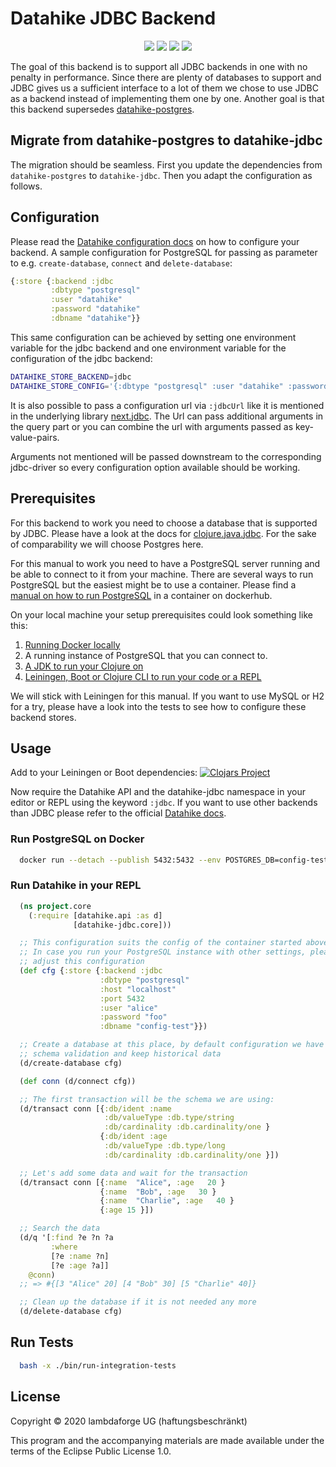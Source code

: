 # Datahike JDBC Backend

<p align="center">
<a href="https://clojurians.slack.com/archives/CB7GJAN0L"><img src="https://img.shields.io/badge/clojurians%20slack-join%20channel-blueviolet"/></a>
<a href="https://clojars.org/io.replikativ/datahike-jdbc"> <img src="https://img.shields.io/clojars/v/io.replikativ/datahike-jdbc.svg" /></a>
<a href="https://circleci.com/gh/replikativ/datahike-jdbc"><img src="https://circleci.com/gh/replikativ/datahike-jdbc.svg?style=shield"/></a>
<a href="https://github.com/replikativ/datahike-jdbc/tree/main"><img src="https://img.shields.io/github/last-commit/replikativ/datahike-jdbc/main"/></a>
</p>

The goal of this backend is to support all JDBC backends in one with no penalty in performance.
Since there are plenty of databases to support and JDBC gives us a sufficient interface to a
lot of them we chose to use JDBC as a backend instead of implementing them one by one. Another
goal is that this backend supersedes [datahike-postgres](https://github.com/replikativ/datahike-postgres/).

## Migrate from datahike-postgres to datahike-jdbc
The migration should be seamless. First you update the dependencies from `datahike-postgres` to
`datahike-jdbc`. Then you adapt the configuration as follows.

## Configuration
Please read the [Datahike configuration docs](https://github.com/replikativ/datahike/blob/master/doc/config.md) on how to configure your backend. A sample configuration for PostgreSQL for passing as parameter to e.g.
`create-database`, `connect` and `delete-database`:
```clojure
{:store {:backend :jdbc
         :dbtype "postgresql"
         :user "datahike"
         :password "datahike"
         :dbname "datahike"}}
```
This same configuration can be achieved by setting one environment variable for the jdbc backend
and one environment variable for the configuration of the jdbc backend:
```bash
DATAHIKE_STORE_BACKEND=jdbc
DATAHIKE_STORE_CONFIG='{:dbtype "postgresql" :user "datahike" :password "datahike" :dbname "datahike"}'
```

It is also possible to pass a configuration url via `:jdbcUrl` like it is mentioned in the underlying library [next.jdbc](https://cljdoc.org/d/seancorfield/next.jdbc/1.0.462/doc/getting-started#the-db-spec-hash-map). The Url can pass additional arguments in the query part or you can combine the url with arguments passed as key-value-pairs.

Arguments not mentioned will be passed downstream to the corresponding jdbc-driver so every configuration option available should be working.

## Prerequisites
For this backend to work you need to choose a database that is supported by JDBC. Please have a
look at the docs for [clojure.java.jdbc](https://github.com/clojure/java.jdbc/). For the sake
of comparability we will choose Postgres here.

For this manual to work you need to have a PostgreSQL server running and be able to connect to
it from your machine. There are several ways to run PostgreSQL but the easiest might be to use
a container. Please find a [manual on how to run PostgreSQL](https://hub.docker.com/_/postgres) in a container on dockerhub.

On your local machine your setup prerequisites could look something like this:
1. [Running Docker locally](https://docs.docker.com/engine/)
2. A running instance of PostgreSQL that you can connect to.
3. [A JDK to run your Clojure on](https://clojure.org/guides/getting_started)
4. [Leiningen, Boot or Clojure CLI to run your code or a REPL](https://leiningen.org/#install)

We will stick with Leiningen for this manual. If you want to use MySQL or H2 for a try, please
have a look into the tests to see how to configure these backend stores.

## Usage
Add to your Leiningen or Boot dependencies:
[![Clojars Project](https://img.shields.io/clojars/v/io.replikativ/datahike-jdbc.svg)](https://clojars.org/io.replikativ/datahike-jdbc)

Now require the Datahike API and the datahike-jdbc namespace in your editor or REPL using the
keyword `:jdbc`. If you want to use other backends than JDBC please refer to the official
[Datahike docs](https://github.com/replikativ/datahike/blob/master/doc/config.md).

### Run PostgreSQL on Docker
```bash
  docker run --detach --publish 5432:5432 --env POSTGRES_DB=config-test --env POSTGRES_USER=alice --env POSTGRES_PASSWORD=foo postgres:alpine
```

### Run Datahike in your REPL
```clojure
  (ns project.core
    (:require [datahike.api :as d]
              [datahike-jdbc.core]))

  ;; This configuration suits the config of the container started above.
  ;; In case you run your PostgreSQL instance with other settings, please
  ;; adjust this configuration
  (def cfg {:store {:backend :jdbc
                    :dbtype "postgresql"
                    :host "localhost"
                    :port 5432
                    :user "alice"
                    :password "foo"
                    :dbname "config-test"}})

  ;; Create a database at this place, by default configuration we have a strict
  ;; schema validation and keep historical data
  (d/create-database cfg)

  (def conn (d/connect cfg))

  ;; The first transaction will be the schema we are using:
  (d/transact conn [{:db/ident :name
                     :db/valueType :db.type/string
                     :db/cardinality :db.cardinality/one }
                    {:db/ident :age
                     :db/valueType :db.type/long
                     :db/cardinality :db.cardinality/one }])

  ;; Let's add some data and wait for the transaction
  (d/transact conn [{:name  "Alice", :age   20 }
                    {:name  "Bob", :age   30 }
                    {:name  "Charlie", :age   40 }
                    {:age 15 }])

  ;; Search the data
  (d/q '[:find ?e ?n ?a
         :where
         [?e :name ?n]
         [?e :age ?a]]
    @conn)
  ;; => #{[3 "Alice" 20] [4 "Bob" 30] [5 "Charlie" 40]}

  ;; Clean up the database if it is not needed any more
  (d/delete-database cfg)
```

## Run Tests

```bash
  bash -x ./bin/run-integration-tests
```

## License

Copyright © 2020 lambdaforge UG (haftungsbeschränkt)

This program and the accompanying materials are made available under the terms of the Eclipse Public License 1.0.
